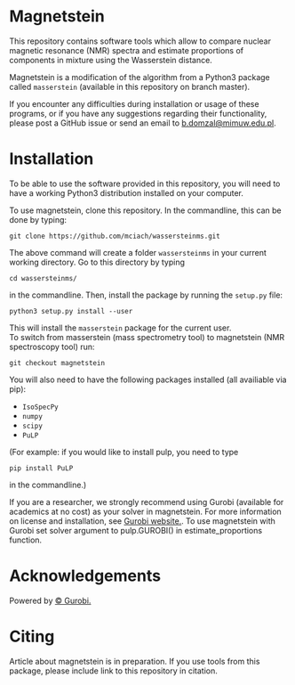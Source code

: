 # Magnetstein

This repository contains software tools which allow to compare nuclear magnetic resonance (NMR) spectra and estimate proportions of components in mixture using the Wasserstein distance. 

Magnetstein is a modification of the algorithm from a Python3 package called `masserstein` (available in this repository on branch master). 

If you encounter any difficulties during installation or usage of these programs, or if you have any suggestions regarding their functionality, please post a GitHub issue or send an email to b.domzal@mimuw.edu.pl. 

# Installation

To be able to use the software provided in this repository, you will need to have a working Python3 distribution installed on your computer.  

To use magnetstein, clone this repository. In the commandline, this can be done by typing:

```
git clone https://github.com/mciach/wassersteinms.git
```

The above command will create a folder `wassersteinms` in your current working directory. Go to this directory by typing

```
cd wassersteinms/
```

in the commandline. Then, install the package by running the `setup.py` file:

```
python3 setup.py install --user
```

This will install the `masserstein` package for the current user.  
To switch from masserstein (mass spectrometry tool) to magnetstein (NMR spectroscopy tool) run:

```
git checkout magnetstein
```

You will also need to have the following packages installed (all availiable via pip):

* `IsoSpecPy`
* `numpy`
* `scipy`
* `PuLP`

(For example: if you would like to install pulp, you need to type

```
pip install PuLP
```

in the commandline.)

If you are a researcher, we strongly recommend using Gurobi (available for academics at no cost) as your solver in magnetstein. For more information on license and installation, see [Gurobi website.](https://www.gurobi.com/). To use magnetstein with Gurobi set solver argument to pulp.GUROBI() in estimate_proportions function.

# Acknowledgements

Powered by [© Gurobi.](https://www.gurobi.com/)

# Citing 

Article about magnetstein is in preparation. If you use tools from this package, please include link to this repository in citation.

